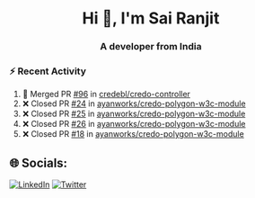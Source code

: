 <h1 align="center">Hi 👋, I'm Sai Ranjit</h1>
<h3 align="center">A developer from India</h3>

### :zap: Recent Activity

<!--START_SECTION:activity-->
1. 🎉 Merged PR [#96](https://github.com/credebl/credo-controller/pull/96) in [credebl/credo-controller](https://github.com/credebl/credo-controller)
2. ❌ Closed PR [#24](https://github.com/ayanworks/credo-polygon-w3c-module/pull/24) in [ayanworks/credo-polygon-w3c-module](https://github.com/ayanworks/credo-polygon-w3c-module)
3. ❌ Closed PR [#25](https://github.com/ayanworks/credo-polygon-w3c-module/pull/25) in [ayanworks/credo-polygon-w3c-module](https://github.com/ayanworks/credo-polygon-w3c-module)
4. ❌ Closed PR [#26](https://github.com/ayanworks/credo-polygon-w3c-module/pull/26) in [ayanworks/credo-polygon-w3c-module](https://github.com/ayanworks/credo-polygon-w3c-module)
5. ❌ Closed PR [#18](https://github.com/ayanworks/credo-polygon-w3c-module/pull/18) in [ayanworks/credo-polygon-w3c-module](https://github.com/ayanworks/credo-polygon-w3c-module)
<!--END_SECTION:activity-->

## 🌐 Socials:
[![LinkedIn](https://img.shields.io/badge/LinkedIn-%230077B5.svg?logo=linkedin&logoColor=white)](https://linkedin.com/in/sairanjit) [![Twitter](https://img.shields.io/badge/Twitter-%231DA1F2.svg?logo=Twitter&logoColor=white)](https://twitter.com/sairanjit_) 
